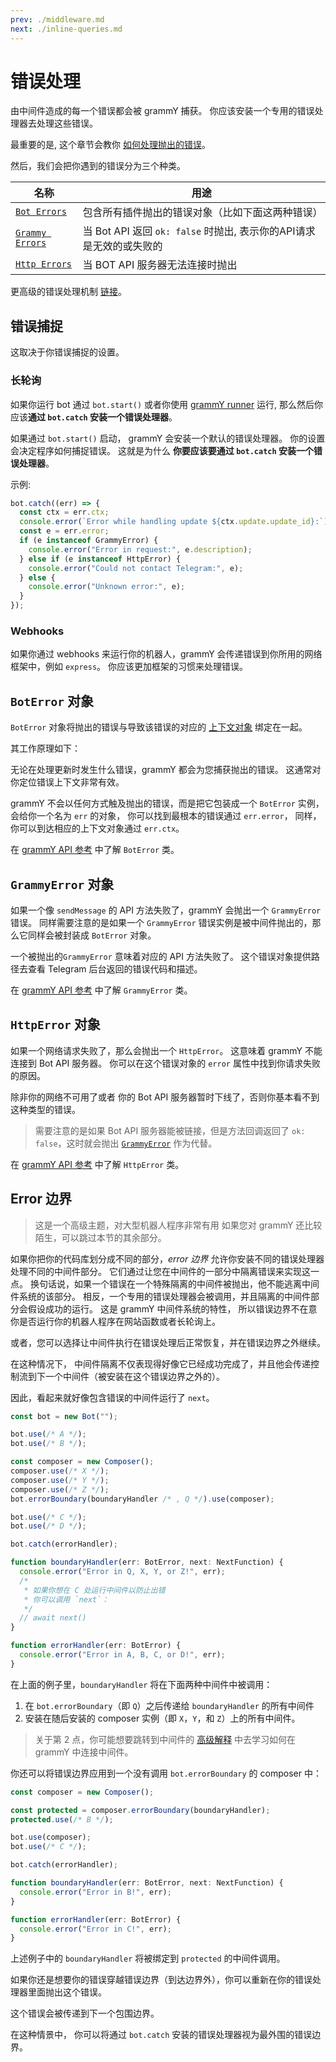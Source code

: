 ```yaml
---
prev: ./middleware.md
next: ./inline-queries.md
---
```


# 错误处理

由中间件造成的每一个错误都会被 grammY 捕获。
你应该安装一个专用的错误处理器去处理这些错误。

最重要的是, 这个章节会教你 [如何处理抛出的错误](#错误捕捉)。

然后，我们会把你遇到的错误分为三个种类。

| 名称                                 | 用途                                                                |
| ------------------------------------ | ------------------------------------------------------------------- |
| [`Bot Errors`](#boterror-对象)       | 包含所有插件抛出的错误对象（比如下面这两种错误）                    |
| [`Grammy Errors`](#grammyerror-对象) | 当 Bot API 返回 `ok: false` 时抛出, 表示你的API请求是无效的或失败的 |
| [`Http Errors`](#httperror-对象)     | 当 BOT API 服务器无法连接时抛出                                     |

更高级的错误处理机制 [链接](#error-边界)。

## 错误捕捉

这取决于你错误捕捉的设置。

### 长轮询

如果你运行 bot 通过 `bot.start()` 或者你使用 [grammY runner](../plugins/runner.md) 运行, 那么然后你应该**通过 `bot.catch` 安装一个错误处理器**。

如果通过 `bot.start()` 启动， grammY 会安装一个默认的错误处理器。
你的设置会决定程序如何捕捉错误。
这就是为什么 **你要应该要通过 `bot.catch` 安装一个错误处理器**。

示例:

```ts
bot.catch((err) => {
  const ctx = err.ctx;
  console.error(`Error while handling update ${ctx.update.update_id}:`);
  const e = err.error;
  if (e instanceof GrammyError) {
    console.error("Error in request:", e.description);
  } else if (e instanceof HttpError) {
    console.error("Could not contact Telegram:", e);
  } else {
    console.error("Unknown error:", e);
  }
});
```

### Webhooks

如果你通过 webhooks 来运行你的机器人，grammY 会传递错误到你所用的网络框架中，例如 `express`。
你应该更加框架的习惯来处理错误。

## `BotError` 对象

`BotError` 对象将抛出的错误与导致该错误的对应的 [上下文对象](./context.md) 绑定在一起。

其工作原理如下：

无论在处理更新时发生什么错误，grammY 都会为您捕获抛出的错误。
这通常对你定位错误上下文非常有效。

grammY 不会以任何方式触及抛出的错误，而是把它包装成一个 `BotError` 实例，
会给你一个名为 `err` 的对象， 你可以找到最根本的错误通过 `err.error`，
同样，你可以到达相应的上下文对象通过 `err.ctx`。

在 [grammY API 参考](https://deno.land/x/grammy/mod.ts?s=BotError) 中了解 `BotError` 类。

## `GrammyError` 对象

如果一个像 `sendMessage` 的 API 方法失败了，grammY 会抛出一个 `GrammyError` 错误。
同样需要注意的是如果一个 `GrammyError` 错误实例是被中间件抛出的，那么它同样会被封装成 `BotError` 对象。

一个被抛出的`GrammyError` 意味着对应的 API 方法失败了。
这个错误对象提供路径去查看 Telegram 后台返回的错误代码和描述。

在 [grammY API 参考](https://deno.land/x/grammy/mod.ts?s=GrammyError) 中了解 `GrammyError` 类。

## `HttpError` 对象

如果一个网络请求失败了，那么会抛出一个 `HttpError`。
这意味着 grammY 不能连接到 Bot API 服务器。
你可以在这个错误对象的 `error` 属性中找到你请求失败的原因。

除非你的网络不可用了或者 你的 Bot API 服务器暂时下线了，否则你基本看不到这种类型的错误。

> 需要注意的是如果 Bot API 服务器能被链接，但是方法回调返回了 `ok: false`，这时就会抛出 [`GrammyError`](./errors.md#grammyerror-对象) 作为代替。

在 [grammY API 参考](https://deno.land/x/grammy/mod.ts?s=HttpError) 中了解 `HttpError` 类。

## Error 边界

> 这是一个高级主题，对大型机器人程序非常有用
> 如果您对 grammY 还比较陌生，可以跳过本节的其余部分。

如果你把你的代码库划分成不同的部分，_error 边界_ 允许你安装不同的错误处理器处理不同的中间件部分。
它们通过让您在中间件的一部分中隔离错误来实现这一点。
换句话说，如果一个错误在一个特殊隔离的中间件被抛出，他不能逃离中间件系统的该部分。
相反，一个专用的错误处理器会被调用，并且隔离的中间件部分会假设成功的运行。
这是 grammY 中间件系统的特性， 所以错误边界不在意你是否运行你的机器人程序在网站函数或者长轮询上。

或者，您可以选择让中间件执行在错误处理后正常恢复，并在错误边界之外继续。

在这种情况下， 中间件隔离不仅表现得好像它已经成功完成了，并且他会传递控制流到下一个中间件（被安装在这个错误边界之外的）。

因此，看起来就好像包含错误的中间件运行了 `next`。

```ts
const bot = new Bot("");

bot.use(/* A */);
bot.use(/* B */);

const composer = new Composer();
composer.use(/* X */);
composer.use(/* Y */);
composer.use(/* Z */);
bot.errorBoundary(boundaryHandler /* , Q */).use(composer);

bot.use(/* C */);
bot.use(/* D */);

bot.catch(errorHandler);

function boundaryHandler(err: BotError, next: NextFunction) {
  console.error("Error in Q, X, Y, or Z!", err);
  /*
   * 如果你想在 C 处运行中间件以防止出错
   * 你可以调用 `next`：
   */
  // await next()
}

function errorHandler(err: BotError) {
  console.error("Error in A, B, C, or D!", err);
}
```

在上面的例子里，`boundaryHandler` 将在下面两种中间件中被调用：

1. 在 `bot.errorBoundary`（即 `Q`）之后传递给 `boundaryHandler` 的所有中间件
2. 安装在随后安装的 composer 实例（即 `X`，`Y`，和 `Z`）上的所有中间件。

> 关于第 2 点，你可能想要跳转到中间件的 [高级解释](../advanced/middleware.md) 中去学习如何在 grammY 中连接中间件。

你还可以将错误边界应用到一个没有调用 `bot.errorBoundary` 的 composer 中：

```ts
const composer = new Composer();

const protected = composer.errorBoundary(boundaryHandler);
protected.use(/* B */);

bot.use(composer);
bot.use(/* C */);

bot.catch(errorHandler);

function boundaryHandler(err: BotError, next: NextFunction) {
  console.error("Error in B!", err);
}

function errorHandler(err: BotError) {
  console.error("Error in C!", err);
}
```

上述例子中的 `boundaryHandler` 将被绑定到 `protected` 的中间件调用。

如果你还是想要你的错误穿越错误边界（到达边界外），你可以重新在你的错误处理器里面抛出这个错误。

这个错误会被传递到下一个包围边界。

在这种情景中， 你可以将通过 `bot.catch` 安装的错误处理器视为最外围的错误边界。
